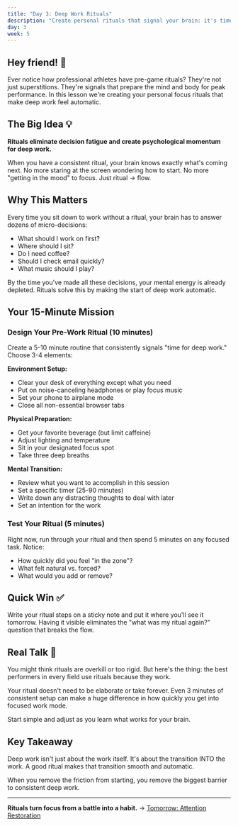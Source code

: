 ```yaml
---
title: "Day 3: Deep Work Rituals"
description: "Create personal rituals that signal your brain: it's time to focus deeply"
day: 3
week: 5
---
```


## Hey friend! 👋

Ever notice how professional athletes have pre-game rituals? They're not just superstitions. They're signals that prepare the mind and body for peak performance. In this lesson we're creating your personal focus rituals that make deep work feel automatic.

## The Big Idea 💡

**Rituals eliminate decision fatigue and create psychological momentum for deep work.**

When you have a consistent ritual, your brain knows exactly what's coming next. No more staring at the screen wondering how to start. No more "getting in the mood" to focus. Just ritual → flow.

## Why This Matters

Every time you sit down to work without a ritual, your brain has to answer dozens of micro-decisions:

- What should I work on first?
- Where should I sit?
- Do I need coffee?
- Should I check email quickly?
- What music should I play?

By the time you've made all these decisions, your mental energy is already depleted. Rituals solve this by making the start of deep work automatic.

## Your 15-Minute Mission

### Design Your Pre-Work Ritual (10 minutes)

Create a 5-10 minute routine that consistently signals "time for deep work." Choose 3-4 elements:

**Environment Setup:**

- Clear your desk of everything except what you need
- Put on noise-canceling headphones or play focus music
- Set your phone to airplane mode
- Close all non-essential browser tabs

**Physical Preparation:**

- Get your favorite beverage (but limit caffeine)
- Adjust lighting and temperature
- Sit in your designated focus spot
- Take three deep breaths

**Mental Transition:**

- Review what you want to accomplish in this session
- Set a specific timer (25-90 minutes)
- Write down any distracting thoughts to deal with later
- Set an intention for the work

### Test Your Ritual (5 minutes)

Right now, run through your ritual and then spend 5 minutes on any focused task. Notice:

- How quickly did you feel "in the zone"?
- What felt natural vs. forced?
- What would you add or remove?

## Quick Win ✅

Write your ritual steps on a sticky note and put it where you'll see it tomorrow. Having it visible eliminates the "what was my ritual again?" question that breaks the flow.

## Real Talk 💬

You might think rituals are overkill or too rigid. But here's the thing: the best performers in every field use rituals because they work.

Your ritual doesn't need to be elaborate or take forever. Even 3 minutes of consistent setup can make a huge difference in how quickly you get into focused work mode.

Start simple and adjust as you learn what works for your brain.

## Key Takeaway

Deep work isn't just about the work itself. It's about the transition INTO the work. A good ritual makes that transition smooth and automatic.

When you remove the friction from starting, you remove the biggest barrier to consistent deep work.

---

**Rituals turn focus from a battle into a habit.** → [Tomorrow: Attention Restoration](./04-attention-restoration)
